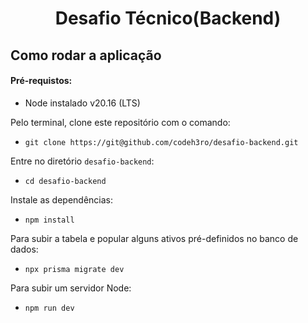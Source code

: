 <h1 align="center">Desafio Técnico(Backend) </h1>

<h2>Como rodar a aplicação</h2>



<h4>Pré-requistos:</h4>

- Node instalado v20.16 (LTS)

Pelo terminal, clone este repositório com o comando:

- `git clone https://git@github.com/codeh3ro/desafio-backend.git`

Entre no diretório `desafio-backend`:

- `cd desafio-backend`

Instale as dependências:

- `npm install`

Para subir a tabela e popular alguns ativos pré-definidos no banco de dados:

- `npx prisma migrate dev`

Para subir um servidor Node:

- `npm run dev`
